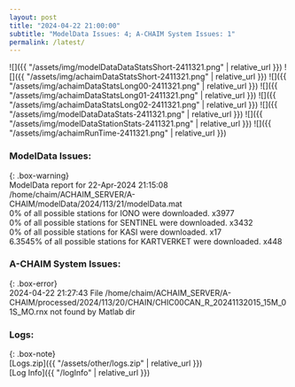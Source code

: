 ```yaml
---
layout: post
title: "2024-04-22 21:00:00"
subtitle: "ModelData Issues: 4; A-CHAIM System Issues: 1"
permalink: /latest/
---
```


![]({{ "/assets/img/modelDataDataStatsShort-2411321.png" | relative_url }})
![]({{ "/assets/img/achaimDataStatsShort-2411321.png" | relative_url }})
![]({{ "/assets/img/achaimDataStatsLong00-2411321.png" | relative_url }})
![]({{ "/assets/img/achaimDataStatsLong01-2411321.png" | relative_url }})
![]({{ "/assets/img/achaimDataStatsLong02-2411321.png" | relative_url }})
![]({{ "/assets/img/modelDataDataStats-2411321.png" | relative_url }})
![]({{ "/assets/img/modelDataStationStats-2411321.png" | relative_url }})
![]({{ "/assets/img/achaimRunTime-2411321.png" | relative_url }})


### ModelData Issues:  
  
{: .box-warning}  
 ModelData report for 22-Apr-2024 21:15:08   
 /home/chaim/ACHAIM_SERVER/A-CHAIM/modelData/2024/113/21/modelData.mat   
 0% of all possible stations for IONO were downloaded. x3977   
 0% of all possible stations for SENTINEL were downloaded. x3432   
 0% of all possible stations for KASI were downloaded. x17   
 6.3545% of all possible stations for KARTVERKET were downloaded. x448   
  
### A-CHAIM System Issues:  
  
{: .box-error}  
2024-04-22 21:27:43 File /home/chaim/ACHAIM_SERVER/A-CHAIM/processed/2024/113/20/CHAIN/CHIC00CAN_R_20241132015_15M_01S_MO.rnx not found by Matlab dir  

### Logs:  
  
{: .box-note}  
[Logs.zip]({{ "/assets/other/logs.zip" | relative_url }})  
[Log Info]({{ "/logInfo" | relative_url }})  
